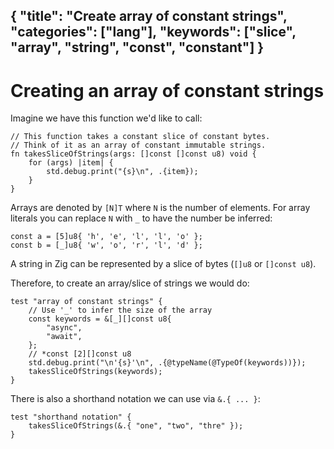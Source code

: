 {
  "title": "Create array of constant strings",
  "categories": ["lang"],
  "keywords": ["slice", "array", "string", "const", "constant"]
}
---

# Creating an array of constant strings

Imagine we have this function we'd like to call:

```zig 
// This function takes a constant slice of constant bytes. 
// Think of it as an array of constant immutable strings.
fn takesSliceOfStrings(args: []const []const u8) void {
    for (args) |item| {
        std.debug.print("{s}\n", .{item});
    }
}
```

Arrays are denoted by `[N]T` where `N` is the number of elements. For array
literals you can replace `N` with `_` to have the number be inferred:

```zig
const a = [5]u8{ 'h', 'e', 'l', 'l', 'o' };
const b = [_]u8{ 'w', 'o', 'r', 'l', 'd' };
```

A string in Zig can be represented by a slice of bytes (`[]u8` or `[]const u8`).

Therefore, to create an array/slice of strings we would do:

```zig
test "array of constant strings" {
    // Use '_' to infer the size of the array
    const keywords = &[_][]const u8{
        "async",
        "await",
    };
    // *const [2][]const u8
    std.debug.print("\n'{s}'\n", .{@typeName(@TypeOf(keywords))});
    takesSliceOfStrings(keywords);
}
```

There is also a shorthand notation we can use via `&.{ ... }`:

```zig
test "shorthand notation" {
    takesSliceOfStrings(&.{ "one", "two", "thre" });
}
```
